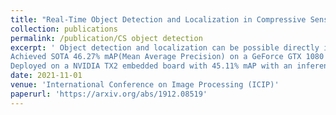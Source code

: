 ```yaml
---
title: "Real-Time Object Detection and Localization in Compressive Sensed Video on Embedded Hardware"
collection: publications
permalink: /publication/CS object detection
excerpt: ' Object detection and localization can be possible directly in the Compressed Domain (easily upto 20x compression).
Achieved SOTA 46.27% mAP(Mean Average Precision) on a GeForce GTX 1080 Ti with an inference time of 23ms.
Deployed on a NVIDIA TX2 embedded board with 45.11% mAP with an inference time of 34ms.'
date: 2021-11-01
venue: 'International Conference on Image Processing (ICIP)'
paperurl: 'https://arxiv.org/abs/1912.08519'
---
```

